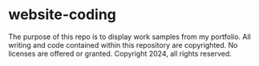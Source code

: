 # website-coding
The purpose of this repo is to display work samples from my portfolio. All writing and code contained within this repository are copyrighted. No licenses are offered or granted. Copyright 2024, all rights reserved.
